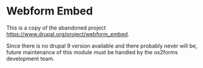 # Webform Embed

This is a copy of the abandoned project <https://www.drupal.org/project/webform_embed>.

Since there is no drupal 9 version available and there probably never will be, future maintenance of this module must be
handled by the os2forms development team.
